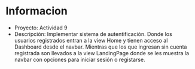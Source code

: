 # Informacion 
- Proyecto: Actividad 9
- Descripción: Implementar sistema de autentificación. Donde los usuarios registrados entran a la view Home y tienen acceso al Dashboard desde el navbar. Mientras que los que ingresan sin cuenta registrada son llevados a la view LandingPage donde se les muestra la navbar con opciones para iniciar sesión o registarse.

